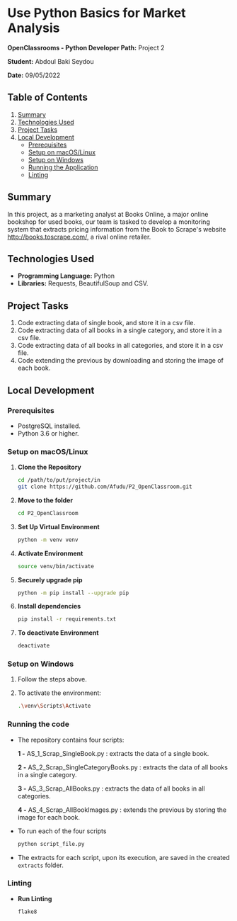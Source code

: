 # Use Python Basics for Market Analysis


**OpenClassrooms - Python Developer Path:** Project 2

**Student:** Abdoul Baki Seydou

**Date:** 09/05/2022

## Table of Contents
1. [Summary](#summary)
2. [Technologies Used](#technologies-used)
3. [Project Tasks](#project-tasks)
4. [Local Development](#local-development)
   - [Prerequisites](#prerequisites)
   - [Setup on macOS/Linux](#setup-on-macoslinux)
   - [Setup on Windows](#setup-on-windows)
   - [Running the Application](#running-the-code)
   - [Linting](#linting)

## Summary
In this project, as a marketing analyst at Books Online, a major online bookshop for used books,
our team is tasked to develop a monitoring system that extracts pricing information from 
the Book to Scrape's website http://books.toscrape.com/, a rival online retailer.


## Technologies Used
- **Programming Language:** Python  
- **Libraries:** Requests, BeautifulSoup and CSV.


## Project Tasks
1. Code extracting data of single book, and store it in a csv file.
2. Code extracting data of all books in a single category, and store it in a csv file.
3. Code extracting data of all books in all categories, and store it in a csv file.
4. Code extending the previous by downloading and storing the image of each book.


## Local Development

### Prerequisites
- PostgreSQL installed.
- Python 3.6 or higher.

### Setup on macOS/Linux

1. **Clone the Repository**
   ```bash
   cd /path/to/put/project/in
   git clone https://github.com/Afudu/P2_OpenClassroom.git

2. **Move to the folder**
   ```bash
   cd P2_OpenClassroom

3. **Set Up Virtual Environment**
   ```bash
   python -m venv venv
   
4. **Activate Environment**
   ```bash
   source venv/bin/activate 

5. **Securely upgrade pip**
   ```bash
   python -m pip install --upgrade pip 

6. **Install dependencies**
   ```bash
   pip install -r requirements.txt
   
7. **To deactivate Environment**
   ```bash
   deactivate

### Setup on Windows

1. Follow the steps above.

2. To activate the environment:
   ```bash
   .\venv\Scripts\Activate

### Running the code

* The repository contains four scripts:

    **1 -** AS_1_Scrap_SingleBook.py : extracts the data of a single book.

    **2 -** AS_2_Scrap_SingleCategoryBooks.py : extracts the data of all books in a single category.

    **3 -** AS_3_Scrap_AllBooks.py : extracts the data of all books in all categories.

    **4 -** AS_4_Scrap_AllBookImages.py : extends the previous by storing the image for each book.

* To run each of the four scripts
   ```bash
   python script_file.py
  
* The extracts for each script, upon its execution, are saved in the created ```extracts``` folder.

### Linting

- **Run Linting**
  ```bash
  flake8
